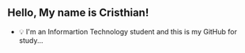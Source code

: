 ## Hello, My name is Cristhian!

- 💡 I'm an Informartion Technology student and this is my GitHub for study...
